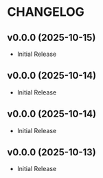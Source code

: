 # CHANGELOG

<!-- version list -->

## v0.0.0 (2025-10-15)

- Initial Release

## v0.0.0 (2025-10-14)

- Initial Release

## v0.0.0 (2025-10-14)

- Initial Release

## v0.0.0 (2025-10-13)

- Initial Release
